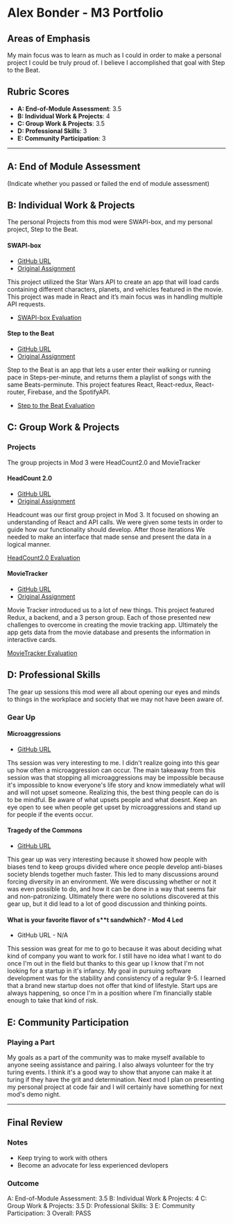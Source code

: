 # Alex Bonder - M3 Portfolio

## Areas of Emphasis

My main focus was to learn as much as I could in order to make a personal project I could be truly proud of. I believe I accomplished that goal with Step to the Beat.

## Rubric Scores

* **A: End-of-Module Assessment**: 3.5
* **B: Individual Work & Projects**: 4
* **C: Group Work & Projects**: 3.5
* **D: Professional Skills**: 3
* **E: Community Participation**: 3

-----------------------

## A: End of Module Assessment

(Indicate whether you passed or failed the end of module assessment)


## B: Individual Work & Projects

The personal Projects from this mod were SWAPI-box, and my personal project, Step to the Beat.

#### SWAPI-box

* [GitHub URL](https://github.com/lexbonder/swapi-box)
* [Original Assignment](http://frontend.turing.io/projects/swapi-box.html)

This project utilized the Star Wars API to create an app that will load cards containing different characters, planets, and vehicles featured in the movie. This project was made in React and it’s main focus was in handling multiple API requests. 

* [SWAPI-box Evaluation](https://github.com/turingschool/front-end-submissions-public/blob/master/1710/mod-3/swapi/alex-bonder/scores.md)

#### Step to the Beat

* [GitHub URL](https://github.com/lexbonder/step-to-the-beat)
* [Original Assignment](http://frontend.turing.io/projects/self-directed-project.html)

Step to the Beat is an app that lets a user enter their walking or running pace in Steps-per-minute, and returns them a playlist of songs with the same Beats-perminute. This project features React, React-redux, React-router, Firebase, and the SpotifyAPI.

* [Step to the Beat Evaluation](https://github.com/turingschool/front-end-submissions-public/blob/master/1710/mod-3/personal-projects/AlexBonder/rubric.md)

## C: Group Work & Projects

### Projects

The group projects in Mod 3 were HeadCount2.0 and MovieTracker

#### HeadCount 2.0

* [GitHub URL](https://github.com/lexbonder/headcount2.0)
* [Original Assignment](https://github.com/turingschool-examples/headcount2.0)

Headcount was our first group project in Mod 3. It focused on showing an understanding of React and API calls. We were given some tests in order to guide how our functionality should develop. After those iterations We needed to make an interface that made sense and present the data in a logical manner. 

[HeadCount2.0 Evaluation](https://github.com/turingschool/front-end-submissions-public/blob/master/1710/mod-3/headcount/alex-casey/scores.md)

#### MovieTracker

* [GitHub URL](https://github.com/lexbonder/movie-box)
* [Original Assignment](https://github.com/turingschool-examples/movie-tracker)

Movie Tracker introduced us to a lot of new things. This project featured Redux, a backend, and a 3 person group. Each of those presented new challenges to overcome in creating the movie tracking app. Ultimately the app gets data from the movie database and presents the information in interactive cards.

[MovieTracker Evaluation](https://github.com/turingschool/front-end-submissions-public/blob/master/1710/mod-3/movie-tracker/nyssa-alex-ricardo/scores.md)

## D: Professional Skills

The gear up sessions this mod were all about opening our eyes and minds to things in the workplace and society that we may not have been aware of.

### Gear Up

#### Microaggressions

* [GitHub URL](https://github.com/turingschool/gear-up/blob/master/microaggressions_update.md)

Ths session was very interesting to me. I didn't realize going into this gear up how often a microaggression can occur. The main takeaway from this session was that stopping all microaggressions may be impossible because it's impossible to know everyone's life story and know immediately what will and will not upset someone. Realizing this, the best thing people can do  is to be mindful. Be aware of what upsets people and what doesnt. Keep an eye open to see when people get upset by microaggressions and stand up for people if the events occur.

#### Tragedy of the Commons

* [GitHub URL](https://github.com/turingschool/gear-up/blob/master/tragedy_of_the_commons.markdown)

This gear up was very interesting because it showed how people with biases tend to keep groups divided where once people develop anti-biases society blends together much faster. This led to many discussions around forcing diversity in an environment. We were discussing whether or not it was even possible to do, and how it can be done in a way that seems fair and non-patronizing. Ultimately there were no solutions discovered at this gear up, but it did lead to a lot of good discussion and thinking points.

#### What is your favorite flavor of s**t sandwhich? - Mod 4 Led

* GitHub URL - N/A

This session was great for me to go to because it was about deciding what kind of company you want to work for. I still have no idea what I want to do once I'm out in the field but thanks to this gear up I know that I'm not looking for a startup in it's infancy. My goal in pursuing software development was for the stability and consistency of a regular 9-5. I learned that a brand new startup does not offer that kind of lifestyle. Start ups are always happening, so once I'm in a position where I'm financially stable enough to take that kind of risk.

## E: Community Participation

### Playing a Part

My goals as a part of the community was to make myself available to anyone seeing assistance and pairing. I also always volunteer for the try turing events. I think it's a good way to show that anyone can make it at turing if they have the grit and determination. Next mod I plan on presenting my personal project at code fair and I will certainly have something for next mod's demo night.

------------------

## Final Review

### Notes

- Keep trying to work with others
- Become an advocate for less experienced devlopers

### Outcome

A: End-of-Module Assessment: 3.5
B: Individual Work & Projects: 4
C: Group Work & Projects: 3.5
D: Professional Skills: 3
E: Community Participation: 3
Overall: PASS
